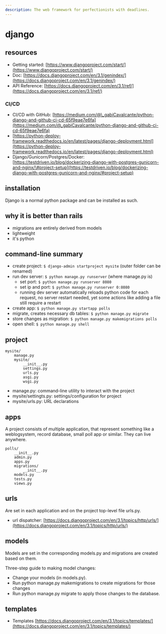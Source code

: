 ```yaml
---
description: The web framework for perfectionists with deadlines.
---
```


# django

## resources

* Getting started: [https://www.djangoproject.com/start/](https://www.djangoproject.com/start/)
* Doc: [https://docs.djangoproject.com/en/3.1/genindex/](https://docs.djangoproject.com/en/3.1/genindex/)
* API Reference: [https://docs.djangoproject.com/en/3.1/ref/](https://docs.djangoproject.com/en/3.1/ref/)

### CI/CD

* CI/CD with GitHub: [https://medium.com/@\_gabiCavalcante/python-django-and-github-ci-cd-65f9eae7e6fa](https://medium.com/@_gabiCavalcante/python-django-and-github-ci-cd-65f9eae7e6fa)
* [https://python-deploy-framework.readthedocs.io/en/latest/pages/django-deployment.html](https://python-deploy-framework.readthedocs.io/en/latest/pages/django-deployment.html)
* Django/Gunicorn/Postgres/Docker: [https://testdriven.io/blog/dockerizing-django-with-postgres-gunicorn-and-nginx/\#project-setup](https://testdriven.io/blog/dockerizing-django-with-postgres-gunicorn-and-nginx/#project-setup)

## installation

Django is a normal python package and can be installed as such.

## why it is better than rails

* migrations are entirely derived from models
* lightweight
* it's python

## command-line summary

* create project: `$ django-admin startproject mysite` \(outer folder can be renamed\)
* run dev server: `$ python manage.py runserver` \(where manage.py is\)
  * set port: `$ python manage.py runserver 8080`
  * set ip and port: `$ python manage.py runserver 0:8080`
  * running dev server automatically reloads python code for each request, no server restart needed, yet some actions like adding a file still require a restart
* create app: `$ python manage.py startapp polls`
* migrate, creates necessary db tables: `$ python manage.py migrate`
* store changes as migration: `$ python manage.py makemigrations polls`
* open shell: `$ python manage.py shell`

## project

```text
mysite/
    manage.py
    mysite/
        __init__.py
        settings.py
        urls.py
        asgi.py
        wsgi.py
```

* manage.py: command-line utility to interact with the project
* mysite/settingts.py: settings/configuration for project
* mysite/urls.py: URL declarations

## apps

A project consists of multiple application, that represent something like a weblogsystem, record database, small poll app or similar. They can live anywhere.

```text
polls/
    __init__.py
    admin.py
    apps.py
    migrations/
        __init__.py
    models.py
    tests.py
    views.py
```

## urls

Are set in each application and on the project top-level file urls.py.

* url dispatcher: [https://docs.djangoproject.com/en/3.1/topics/http/urls/](https://docs.djangoproject.com/en/3.1/topics/http/urls/)

## models

Models are set in the corresponding models.py and migrations are created based on them.

Three-step guide to making model changes:

* Change your models \(in models.py\).
* Run python manage.py makemigrations to create migrations for those changes
* Run python manage.py migrate to apply those changes to the database.

## templates

* Templates [https://docs.djangoproject.com/en/3.1/topics/templates/](https://docs.djangoproject.com/en/3.1/topics/templates/)

